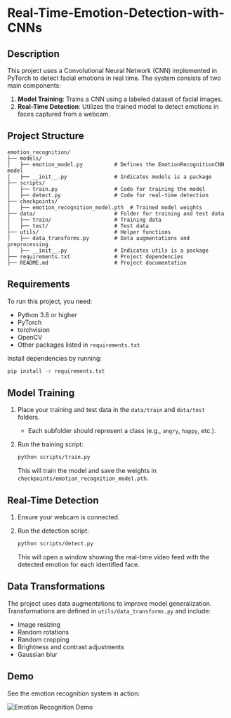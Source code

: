 # Real-Time-Emotion-Detection-with-CNNs

## Description
This project uses a Convolutional Neural Network (CNN) implemented in PyTorch to detect facial emotions in real time. The system consists of two main components:

1. **Model Training**: Trains a CNN using a labeled dataset of facial images.
2. **Real-Time Detection**: Utilizes the trained model to detect emotions in faces captured from a webcam.

## Project Structure
```
emotion_recognition/
├── models/
│   ├── emotion_model.py          # Defines the EmotionRecognitionCNN model
│   ├── __init__.py               # Indicates models is a package
├── scripts/
│   ├── train.py                  # Code for training the model
│   ├── detect.py                 # Code for real-time detection
├── checkpoints/
│   ├── emotion_recognition_model.pth  # Trained model weights
├── data/                         # Folder for training and test data
│   ├── train/                    # Training data
│   ├── test/                     # Test data
├── utils/                        # Helper functions
│   ├── data_transforms.py        # Data augmentations and preprocessing
│   ├── __init__.py               # Indicates utils is a package
├── requirements.txt              # Project dependencies
├── README.md                     # Project documentation
```

## Requirements
To run this project, you need:

- Python 3.8 or higher
- PyTorch
- torchvision
- OpenCV
- Other packages listed in `requirements.txt`

Install dependencies by running:
```bash
pip install -r requirements.txt
```

## Model Training

1. Place your training and test data in the `data/train` and `data/test` folders.
   - Each subfolder should represent a class (e.g., `angry`, `happy`, etc.).

2. Run the training script:
   ```bash
   python scripts/train.py
   ```

   This will train the model and save the weights in `checkpoints/emotion_recognition_model.pth`.

## Real-Time Detection

1. Ensure your webcam is connected.

2. Run the detection script:
   ```bash
   python scripts/detect.py
   ```

   This will open a window showing the real-time video feed with the detected emotion for each identified face.

## Data Transformations
The project uses data augmentations to improve model generalization. Transformations are defined in `utils/data_transforms.py` and include:

- Image resizing
- Random rotations
- Random cropping
- Brightness and contrast adjustments
- Gaussian blur

## Demo

See the emotion recognition system in action:

![Emotion Recognition Demo](demo.gif)

